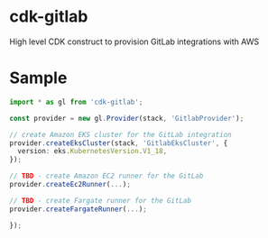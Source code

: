 # cdk-gitlab

High level CDK construct to provision GitLab integrations with AWS


# Sample

```ts
import * as gl from 'cdk-gitlab';

const provider = new gl.Provider(stack, 'GitlabProvider');

// create Amazon EKS cluster for the GitLab integration
provider.createEksCluster(stack, 'GitlabEksCluster', {
  version: eks.KubernetesVersion.V1_18,
});

// TBD - create Amazon EC2 runner for the GitLab
provider.createEc2Runner(...);

// TBD - create Fargate runner for the GitLab
provider.createFargateRunner(...);

});

```
